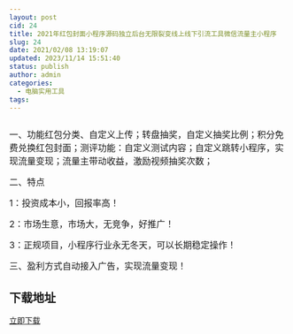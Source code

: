 ```yaml
---
layout: post
cid: 24
title: 2021年红包封面小程序源码独立后台无限裂变线上线下引流工具微信流量主小程序
slug: 24
date: 2021/02/08 13:19:07
updated: 2023/11/14 15:51:40
status: publish
author: admin
categories: 
  - 电脑实用工具
tags: 
---
```



<div alt="潮男心博客 www.cnx0.com" >
				<p><span style="font-size:16px"><img src="https://www.kjsv.com/download/image/2021/02/07/20210207213530_750815.png" alt=""></span></p><p>
	<span style="font-size:16px;">一、功能红包分类、自定义上传；转盘抽奖，自定义抽奖比例；积分免费兑换红包封面；测评功能：自定义测试内容；自定义跳转小程序，实现流量变现；流量主带动收益，激励视频抽奖次数；</span>
</p>
<p>
	<span style="font-size:16px;">二、特点</span>
</p>
<p>
	<span style="font-size:16px;">1：投资成本小，回报率高！</span>
</p>
<p>
	<span style="font-size:16px;">2：市场生意，市场大，无竞争，好推广！</span>
</p>
<p>
	<span style="font-size:16px;">3：正规项目，小程序行业永无冬天，可以长期稳定操作！</span>
</p>
<p>
	<span style="font-size:16px;">三、盈利方式自动接入广告，实现流量变现！</span>
</p><h2>下载地址</h2><a target="_block" href="https://miaozhan.lanzous.com/iwuHMlg4exi">立即下载</a>			</div>
			